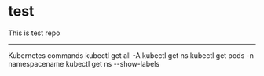 # test
This is test repo

******
Kubernetes commands
kubectl get all -A
kubectl get ns
kubectl get pods -n namespacename
kubectl get ns --show-labels
